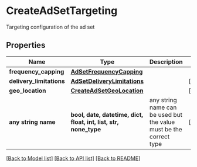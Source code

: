 # CreateAdSetTargeting

Targeting configuration of the ad set

## Properties
Name | Type | Description | Notes
------------ | ------------- | ------------- | -------------
**frequency_capping** | [**AdSetFrequencyCapping**](AdSetFrequencyCapping.md) |  | 
**delivery_limitations** | [**AdSetDeliveryLimitations**](AdSetDeliveryLimitations.md) |  | [optional] 
**geo_location** | [**CreateAdSetGeoLocation**](CreateAdSetGeoLocation.md) |  | [optional] 
**any string name** | **bool, date, datetime, dict, float, int, list, str, none_type** | any string name can be used but the value must be the correct type | [optional]

[[Back to Model list]](../README.md#documentation-for-models) [[Back to API list]](../README.md#documentation-for-api-endpoints) [[Back to README]](../README.md)


